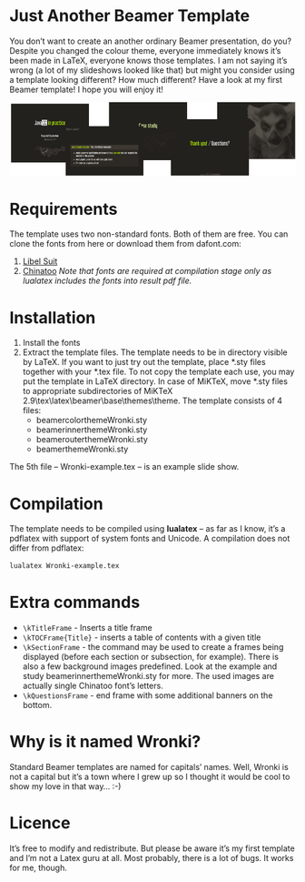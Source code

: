 # Just Another Beamer Template
You don’t want to create an another ordinary Beamer presentation, do you? Despite you changed the colour theme, everyone immediately knows it’s been made in LaTeX, everyone knows those templates. I am not saying it’s wrong (a lot of my slideshows looked like that) but might you consider using a template looking different? How much different? Have a look at my first Beamer template! I hope you will enjoy it!

![banner](banner.jpg)

# Requirements
The template uses two non-standard fonts. Both of them are free. You can clone the fonts from here or download them from dafont.com:

1. [Libel Suit](http://www.dafont.com/libel-suit.font)
2. [Chinatoo](http://www.dafont.com/chinatoo.font)
*Note that fonts are required at compilation stage only as lualatex includes the fonts into result pdf file.*

# Installation
1. Install the fonts
2. Extract the template files. The template needs to be in directory visible by LaTeX. If you want to just try out the template, place *.sty files together with your *.tex file. To not copy the template each use, you may put the template in LaTeX directory. In case of MiKTeX, move *.sty files to appropriate subdirectories of MiKTeX 2.9\tex\latex\beamer\base\themes\theme. The template consists of 4 files:
    * beamercolorthemeWronki.sty
    * beamerinnerthemeWronki.sty
    * beamerouterthemeWronki.sty
    * beamerthemeWronki.sty

The 5th file – Wronki-example.tex – is an example slide show.

# Compilation
The template needs to be compiled using **lualatex** – as far as I know, it’s a pdflatex with support of system fonts and Unicode. A compilation does not differ from pdflatex:
```sh
lualatex Wronki-example.tex
```
# Extra commands

* `\kTitleFrame` - Inserts a title frame
* `\kTOCFrame{Title}` - inserts a table of contents with a given title
* `\kSectionFrame` - the command may be used to create a frames being displayed (before each section or subsection, for example). There is also a few background images predefined. Look at the example and study beamerinnerthemeWronki.sty for more. The used images are actually single Chinatoo font’s letters.
* `\kQuestionsFrame` - end frame with some additional banners on the bottom.

# Why is it named Wronki?

Standard Beamer templates are named for capitals’ names. Well, Wronki is not a capital but it’s a town where I grew up so I thought it would be cool to show my love in that way… :-)

# Licence

It’s free to modify and redistribute. But please be aware it’s my first template and I’m not a Latex guru at all. Most probably, there is a lot of bugs. It works for me, though.


